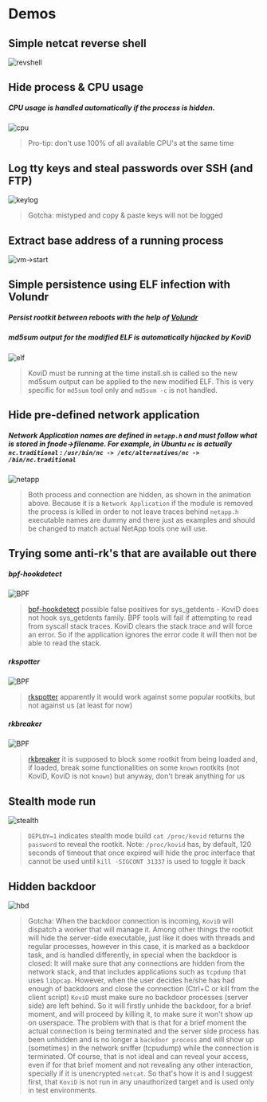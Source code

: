 # Demos

## Simple netcat reverse shell
![revshell](simple.gif?raw=true)

## Hide process & CPU usage
##### CPU usage is handled automatically if the process is hidden.
![cpu](cpu.gif?raw=true)
> Pro-tip: don't use 100% of all available CPU's at the same time

## Log tty keys and steal passwords over SSH (and FTP)
![keylog](tty.gif?raw=true)
> Gotcha: mistyped and copy & paste keys will not be logged

## Extract base address of a running process
![vm->start](base_address.gif?raw=true)

## Simple persistence using ELF infection with Volundr
##### Persist rootkit between reboots with the help of [Volundr](https://github.com/carloslack/volundr)
##### md5sum output for the modified ELF is automatically hijacked by KoviD
![elf](persist.gif?raw=true)
> KoviD must be running at the time install.sh is called so the new md5sum output can be applied to the new modified ELF.
> This is very specific for `md5sum` tool only and `md5sum -c` is not handled.

## Hide pre-defined network application
##### Network Application names are defined in `netapp.h` and must follow what is stored in fnode->filename. For example, in Ubuntu `nc` is actually `nc.traditional` : `/usr/bin/nc -> /etc/alternatives/nc -> /bin/nc.traditional`
![netapp](netapp.gif?raw=true)
> Both process and connection are hidden, as shown in the animation above.
> Because it is a `Network Application` if the module is removed the process is killed
> in order to not leave traces behind
> `netapp.h` executable names are dummy and there just as examples and should be changed to match actual NetApp tools
> one will use.

## Trying some anti-rk's that are available out there
##### bpf-hookdetect
![BPF](bpf.gif?raw=true)
> [bpf-hookdetect](https://github.com/pathtofile/bpf-hookdetect) possible false positives for sys_getdents - KoviD does not hook sys_getdents family.
> BPF tools will fail if attempting to read from syscall stack traces. KoviD clears the stack trace and will force an error.
> So if the application ignores the error code it will then not be able to read the stack.
##### rkspotter
![BPF](anti01.gif?raw=true)
> [rkspotter](https://github.com/linuxthor/rkspotter) apparently it would work against some popular rootkits, but not against us (at least for now)
##### rkbreaker
![BPF](anti02.gif?raw=true)
> [rkbreaker](https://github.com/linuxthor/rkbreaker) it is supposed to block some rootkit from being loaded and, if loaded, break some functionalities
> on some `known` rootkits (not KoviD, KoviD is not `known`) but anyway, don't break anything for us

## Stealth mode run
![stealth](stealth.gif?raw=true)
> `DEPLOY=1` indicates stealth mode build
> `cat /proc/kovid` returns the `password` to reveal the rootkit.
> Note: `/proc/kovid` has, by default, 120 seconds of timeout that once expired will hide the proc interface that cannot be used until `kill -SIGCONT 31337` is used to toggle it back

## Hidden backdoor
![hbd](conn.gif?raw=true)
> Gotcha: When the backdoor connection is incoming, `KoviD` will dispatch a worker that will manage it. Among other things the rootkit will hide the server-side executable,
> just like it does with threads and regular processes, however in this case, it is marked as a backdoor task, and is handled differently, in special when the backdoor is closed:
> It will make sure that any connections are hidden from the network stack, and that includes applications such as `tcpdump` that uses `libpcap`.
> However, when the user decides he/she has had enough of backdoors and close the connection (Ctrl+C or kill from the client script) `KoviD` must make sure
> no backdoor processes (server side) are left behind. So it will firstly unhide the backdoor, for a brief moment, and will proceed by killing it, to make sure
> it won't show up on userspace. The problem with that is that for a brief moment the actual connection is being terminated and the server side process has been
> unhidden and is no longer a `backdoor process` and will show up (sometimes) in the network sniffer (tcpudump) while the connection is terminated.
> Of course, that is not ideal and can reveal your access, even if for that brief moment and not revealing any other interaction, specially if it is unencrypted `netcat`.
> So that's how it is and I suggest first, that `KoviD` is not run in any unauthorized target and is used only in test environments.

